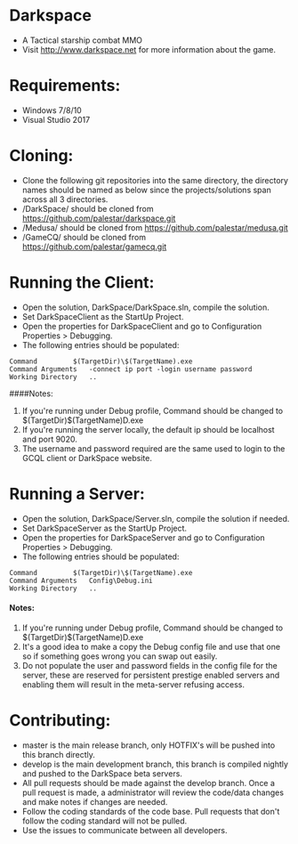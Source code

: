 # Darkspace
* A Tactical starship combat MMO
* Visit http://www.darkspace.net for more information about the game.

# Requirements:
* Windows 7/8/10
* Visual Studio 2017

# Cloning:
* Clone the following git repositories into the same directory, the directory names should be named as below since the projects/solutions span across all 3 directories.
* /DarkSpace/ should be cloned from https://github.com/palestar/darkspace.git
* /Medusa/ should be cloned from https://github.com/palestar/medusa.git
* /GameCQ/ should be cloned from https://github.com/palestar/gamecq.git

# Running the Client:
* Open the solution, DarkSpace/DarkSpace.sln, compile the solution.
* Set DarkSpaceClient as the StartUp Project.
* Open the properties for DarkSpaceClient and go to Configuration Properties > Debugging.
* The following entries should be populated:
```
Command			$(TargetDir)\$(TargetName).exe
Command Arguments	-connect ip port -login username password
Working Directory	..
```
####Notes:  
1. If you're running under Debug profile, Command should be changed to $(TargetDir)\$(TargetName)D.exe  
2. If you're running the server locally, the default ip should be localhost and port 9020.  
3. The username and password required are the same used to login to the GCQL client or DarkSpace website.  

# Running a Server:
* Open the solution, DarkSpace/Server.sln, compile the solution if needed.
* Set DarkSpaceServer as the StartUp Project.
* Open the properties for DarkSpaceServer and go to Configuration Properties > Debugging.
* The following entries should be populated:
```
Command			$(TargetDir)\$(TargetName).exe
Command Arguments	Config\Debug.ini
Working Directory	..
```
#### Notes:  
1. If you're running under Debug profile, Command should be changed to $(TargetDir)\$(TargetName)D.exe  
2. It's a good idea to make a copy the Debug config file and use that one so if something goes wrong you can swap out easily.  
3. Do not populate the user and password fields in the config file for the server, these are reserved for persistent prestige enabled servers and enabling them will result in the meta-server refusing access.  

# Contributing:
* master is the main release branch, only HOTFIX's will be pushed into this branch directly.
* develop is the main development branch, this branch is compiled nightly and pushed to the DarkSpace beta servers. 
* All pull requests should be made against the develop branch. Once a pull request is made, a administrator will review the code/data changes and make notes if changes are needed. 
* Follow the coding standards of the code base. Pull requests that don't follow the coding standard will not be pulled.
* Use the issues to communicate between all developers.